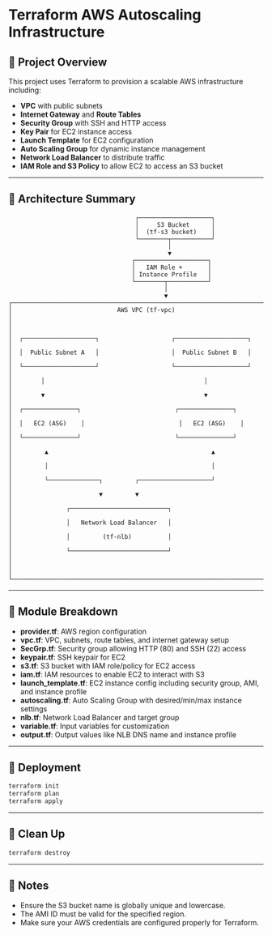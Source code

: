 # Terraform AWS Autoscaling Infrastructure

## 🔧 Project Overview

This project uses Terraform to provision a scalable AWS infrastructure including:

* **VPC** with public subnets
* **Internet Gateway** and **Route Tables**
* **Security Group** with SSH and HTTP access
* **Key Pair** for EC2 instance access
* **Launch Template** for EC2 configuration
* **Auto Scaling Group** for dynamic instance management
* **Network Load Balancer** to distribute traffic
* **IAM Role and S3 Policy** to allow EC2 to access an S3 bucket

---

## 📐 Architecture Summary

```text
                                   ┌────────────────────┐
                                   │     S3 Bucket      │
                                   │  (tf-s3 bucket)    │
                                   └────────┬───────────┘
                                            │
                                            ▼
                                  ┌────────────────────┐
                                  │   IAM Role +       │
                                  │ Instance Profile   │
                                  └────────┬───────────┘
                                           │
                                           ▼
┌───────────────────────────────────────────────────────────────────────┐
│                             AWS VPC (tf-vpc)                          │
│                                                                       │
│  ┌────────────────────┐                    ┌────────────────────┐     │
│  │  Public Subnet A   │                    │  Public Subnet B   │     │
│  └────────────────────┘                    └────────────────────┘     │
│        │                                            │                 │
│        ▼                                            ▼                 │
│  ┌───────────────┐                          ┌───────────────┐         │
│  │   EC2 (ASG)    │                          │   EC2 (ASG)    │         │
│  └───────────────┘                          └───────────────┘         │
│         ▲                                             ▲               │
│         │                                             │               │
│         └──────────────┐         ┌────────────────────┘               │
│                        ▼         ▼                                    │
│               ┌───────────────────────────┐                           │
│               │   Network Load Balancer   │                           │
│               │         (tf-nlb)          │                           │
│               └───────────────────────────┘                           │
│                                                                       │
└───────────────────────────────────────────────────────────────────────┘
```

---

## 📄 Module Breakdown

* **provider.tf**: AWS region configuration
* **vpc.tf**: VPC, subnets, route tables, and internet gateway setup
* **SecGrp.tf**: Security group allowing HTTP (80) and SSH (22) access
* **keypair.tf**: SSH keypair for EC2
* **s3.tf**: S3 bucket with IAM role/policy for EC2 access
* **iam.tf**: IAM resources to enable EC2 to interact with S3
* **launch\_template.tf**: EC2 instance config including security group, AMI, and instance profile
* **autoscaling.tf**: Auto Scaling Group with desired/min/max instance settings
* **nlb.tf**: Network Load Balancer and target group
* **variable.tf**: Input variables for customization
* **output.tf**: Output values like NLB DNS name and instance profile

---

## 🚀 Deployment

```bash
terraform init
terraform plan
terraform apply
```

---

## 🧹 Clean Up

```bash
terraform destroy
```

---

## 📌 Notes

* Ensure the S3 bucket name is globally unique and lowercase.
* The AMI ID must be valid for the specified region.
* Make sure your AWS credentials are configured properly for Terraform.


